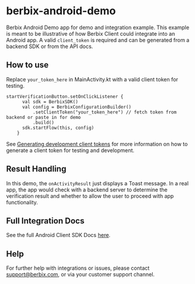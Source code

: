# berbix-android-demo

Berbix Android Demo app for demo and integration example. This example is meant to be illustrative of how 
Berbix Client could integrate into an Android app. A valid `client_token` is required and can be generated from a 
backend SDK or from the API docs. 

## How to use

Replace `your_token_here` in MainActivity.kt with a valid client token for testing. 

```
startVerificationButton.setOnClickListener {
      val sdk = BerbixSDK()
      val config = BerbixConfigurationBuilder()
          .setClientToken("your_token_here") // fetch token from backend or paste in for demo
          .build()
      sdk.startFlow(this, config)
    }
```

See [Generating development client tokens](https://docs.berbix.com/docs/testing#generating-development-client-tokens-for-client-side-sdks) for more 
information on how to generate a client token for testing and development.  

## Result Handling

In this demo, the `onActivityResult` just displays a Toast message. In a real app, the app would check with a
backend server to determine the verification result and whether to allow the user to proceed with app functionality.

## Full Integration Docs

See the full Android Client SDK Docs [here](https://docs.berbix.com/docs/android). 

## Help

For further help with integrations or issues, please contact support@berbix.com, or via your customer support channel.
